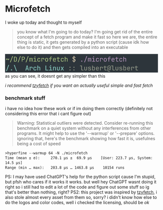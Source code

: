 # Microfetch
I woke up today and thought to myself
> you know what I'm going to do today? I'm going get rid of the entire concept of a fetch program and make it fast
so here we are, the entire thing is static, it gets generated by a python script (cause idk how else to do it)
and then gets compiled into an executable

<img src="screenshots/example.png" />
as you can see, it doesnt get any simpler than this

*i recommend [tzyfetch](https://github.com/cappsyco/tzyfetch) if you want an actually useful simple and fast fetch*

### benchmark stuff
i have no idea how these work or if im doing them correctly (definitely not considering this error that i cant figure out)
>Warning: Statistical outliers were detected. Consider re-running this benchmark on a quiet system without any interferences from other programs. It might help to use the '--warmup' or '--prepare' options.
ignoring that, here's the benchmark showing how fast it is, usefulnes being a cost of speed
```
>hyperfine --warmup 64 -N ./microfetch
Time (mean ± σ):     270.1 µs ±  69.9 µs    [User: 223.7 µs, System: 14.5 µs]
Range (min … max):   203.8 µs … 1463.8 µs    10154 runs
```

PS: I may have used ChatGPT's help for the python script cause I'm stupid, but pfsh who cares if it works it works.
but well hey ChatGPT wasnt doing it right so i still had to edit a lot of the code and figure out some stuff so ig that's better than nothing, right?
PS2: this project was inspired by [tzyfetch](https://github.com/cappsyco/tzyfetch), i also stole almost every asset from them so, sorry?
i didn't know how else to do the logos and color codes, well i checked the licensing, should be *ok*
